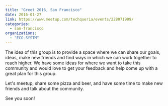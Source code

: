 ```yaml
---
title: "Greet 2016, San Francisco"
date: 2016-01-27
link: https://www.meetup.com/techqueria/events/228071909/
categories:
  - san-francisco
organizations:
  - "ECO-SYSTM"
---
```


The idea of this group is to provide a space where we can share our goals, ideas, make new friends and find ways in which we can work together to reach higher. We have some ideas for where we want to take this community and would love to get your feedback and help come up with a great plan for this
group.

Let's meetup, share some pizza and beer, and have some time to make new friends and talk about the community.

See you soon!

